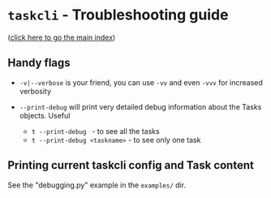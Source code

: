 # `taskcli` - Troubleshooting guide

([click here to go the main index](../README.md))


## Handy flags
- `-v|--verbose` is your friend, you can use `-vv` and even `-vvv` for increased verbosity

- `--print-debug` will print very detailed debug information about the Tasks objects. Useful
  - `t --print-debug ` - to see all the tasks
  - `t --print-debug <taskname>` - to see only one task


## Printing current taskcli config and Task content
See the "debugging.py" example in the `examples/` dir.

